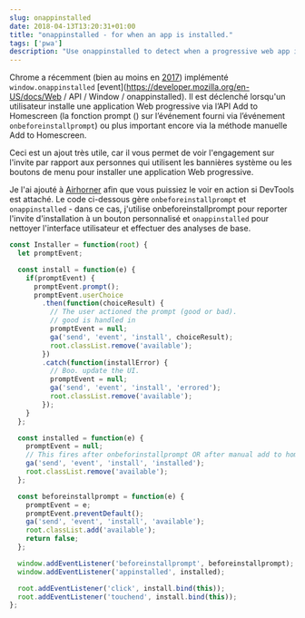 ```yaml
---
slug: onappinstalled
date: 2018-04-13T13:20:31+01:00
title: "onappinstalled - for when an app is installed."
tags: ['pwa']
description: "Use onappinstalled to detect when a progressive web app is installed."
---
```



Chrome a récemment (bien au moins en [2017](https://crbug.com/621393)) implémenté `window.onappinstalled` [event](https://developer.mozilla.org/en-US/docs/Web / API / Window / onappinstalled). Il est déclenché lorsqu'un utilisateur installe une application Web progressive via l’API Add to Homescreen (la fonction prompt () sur l’événement fourni via l’événement `onbeforeinstallprompt`) ou plus important encore via la méthode manuelle Add to Homescreen.

Ceci est un ajout très utile, car il vous permet de voir l'engagement sur l'invite par rapport aux personnes qui utilisent les bannières système ou les boutons de menu pour installer une application Web progressive.

Je l'ai ajouté à [Airhorner](https://airhorner.com) afin que vous puissiez le voir en action si DevTools est attaché. Le code ci-dessous gère `onbeforeinstallprompt` et` onappinstalled` - dans ce cas, j'utilise onbeforeinstallprompt pour reporter l'invite d'installation à un bouton personnalisé et `onappinstalled` pour nettoyer l'interface utilisateur et effectuer des analyses de base.


```javascript
const Installer = function(root) {
  let promptEvent;

  const install = function(e) {
    if(promptEvent) {
      promptEvent.prompt();
      promptEvent.userChoice
        .then(function(choiceResult) {
          // The user actioned the prompt (good or bad).
          // good is handled in 
          promptEvent = null;
          ga('send', 'event', 'install', choiceResult);
          root.classList.remove('available');
        })
        .catch(function(installError) {
          // Boo. update the UI.
          promptEvent = null;
          ga('send', 'event', 'install', 'errored');
          root.classList.remove('available');
        });
    }
  };

  const installed = function(e) {
    promptEvent = null;
    // This fires after onbeforinstallprompt OR after manual add to homescreen.
    ga('send', 'event', 'install', 'installed');
    root.classList.remove('available');
  };

  const beforeinstallprompt = function(e) {
    promptEvent = e;
    promptEvent.preventDefault();
    ga('send', 'event', 'install', 'available');
    root.classList.add('available');
    return false;
  };

  window.addEventListener('beforeinstallprompt', beforeinstallprompt);
  window.addEventListener('appinstalled', installed);

  root.addEventListener('click', install.bind(this));
  root.addEventListener('touchend', install.bind(this));
};
```

